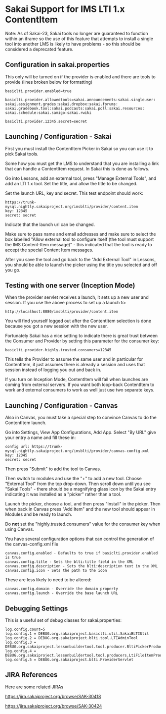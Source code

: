 
Sakai Support for IMS LTI 1.x ContentItem
==========================================

Note: As of Sakai-23, Sakai tools no longer are guaranteed to function within an iframe
so the use of this feature that attempts to install a single tool into another LMS
is likely to have problems - so this should be considered a deprecated feature.

Configuration in sakai.properties
---------------------------------

This only will be turned on if the provider is enabled and there are tools to provide
(lines broken below for formatting)

    basiclti.provider.enabled=true

    basiclti.provider.allowedtools=sakai.announcements:sakai.singleuser:
    sakai.assignment.grades:sakai.dropbox:sakai.forums:
    sakai.gradebook.tool:sakai.podcasts:sakai.poll:sakai.resources:
    sakai.schedule:sakai.samigo:sakai.rwiki

    basiclti.provider.12345.secret=secret

Launching / Configuration - Sakai
---------------------------------

First you must install the ContentItem Picker in Sakai so you
can use it to pick Sakai tools.

Some how you must get the LMS to understand that you are installing a link that
can handle a ContentItem request.  In Sakai this is done as follows.

Go into Lessons, add an external tool, press "Manage External Tools", and
add an LTI 1.x tool.  Set the title, and allow the title to be changed.

Set the launch URL, key and secret.  This test endpoint should work:

    https://trunk-mysql.nightly.sakaiproject.org/imsblti/provider/content.item
    key: 12345
    secret: secret

Indicate that the launch url can be changed.

Make sure to pass name and email addresses and make sure to select the box
labelled "Allow external tool to configure itself (the tool must support
the IMS Content-Item message)" - this indicated that the tool is ready to accept
the special Content Item messages.

After you save the tool and go back to the "Add External Tool" in Lessons,
you should be able to launch the picker using the title you selected and off you
go.

Testing with one server (Inception Mode)
----------------------------------------

When the provider servlet receives a launch, it sets up a new user and session.
If you use the above process to set up a launch to:

    http://localhost:8080/imsblti/provider/content.item

You will find yourself logged out after the ContentItem selection is done
because you got a new session with the new user.   

Fortunately Sakai has a nice setting to indicate there is great trust between
the Consumer and Provider by setting this parameter for the consumer key:

    basiclti.provider.highly.trusted.consumers=12345

This tells the Provider to assume the same user and in particular for
ContentItem, it just assumes there is already a session and uses that
session instead of logging you out and back in.

If you turn on Inception Mode, ContentItem will fail when launches
are coming from external servers.  If you want both loop-back
ContentItem to work and external consumers to work as well just use
two separate keys.

Launching / Configuration - Canvas
----------------------------------

Also in Canvas, you must take a special step to convince Canvas
to do the ContentItem launch.

Go into Settings, View App Configurations, Add App.  Select
"By URL" give your entry a name and fill these in:

    config url: https://trunk-mysql.nightly.sakaiproject.org/imsblti/provider/canvas-config.xml
    key: 12345
    secret: secret

Then press "Submit" to add the tool to Canvas.

Then switch to modules and use the "+" to add a new tool.  Choose
"External Tool" from the top drop-down.  Then scroll down until
you see "Sakai Tools" - there should be a magnifying glass icon
by the Sakai entry indicating it was installed as a "picker" rather
than a tool.

Launch the picker, choose a tool, and then press "Install" in the
picker.  Then when back in Canvas press "Add Item" and the new
tool should appear in Modules and be ready to launch.

Do **not** set the "highly.trusted.consumers" value for the consumer
key when using Canvas.

You have several configuration options that can control the generation of the
canvas-config.xml file

    canvas.config.enabled - Defaults to true if basiclti.provider.enabled is true
    canvas.config.title - Sets the blti:title field in the XML
    canvas.config.description - Sets the blti:description text in the XML
    canvas.config.icon - Sets the path to the icon

These are less likely to need to be altered:

    canvas.config.domain - Override the domain property
    canvas.config.launch - Override the base launch URL


Debugging Settings
------------------

This is a useful set of debug classes for sakai.properties:

    log.config.count=5
    log.config.1 = DEBUG.org.sakaiproject.basiclti.util.SakaiBLTIUtil
    log.config.2 = DEBUG.org.sakaiproject.blti.tool.LTIAdminTool
    log.config.3 = DEBUG.org.sakaiproject.lessonbuildertool.tool.producer.BltiPickerProducer
    log.config.4 = DEBUG.org.sakaiproject.lessonbuildertool.tool.producers.LtiFileItemProducer
    log.config.5 = DEBUG.org.sakaiproject.blti.ProviderServlet

JIRA References
---------------

Here are some related JIRAs

https://jira.sakaiproject.org/browse/SAK-30418

https://jira.sakaiproject.org/browse/SAK-30424
